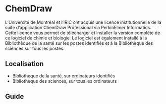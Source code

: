 # ChemDraw

L’Université de Montréal et l’IRIC ont acquis une licence institutionnelle de la suite d’application ChemDraw
Professional via PerkinElmer Informatics. Cette licence vous permet de télécharger et installer la version complète
de ce logiciel de chimie et biologie. Le logiciel est également installé à la Bibliothèque de la santé sur les postes
identifiés et à la Bibliothèque des sciences sur tous les postes.

## Localisation

- Bibliothèque de la santé, sur ordinateurs identifiés
- Bibliothèque des sciences, sur tous les ordinateurs

## Guide

